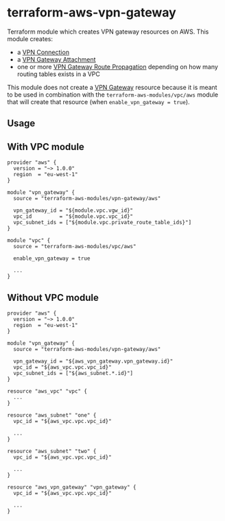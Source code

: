 # terraform-aws-vpn-gateway

Terraform module which creates VPN gateway resources on AWS.
This module creates:
* a [VPN Connection](https://www.terraform.io/docs/providers/aws/r/vpn_connection.html)
* a [VPN Gateway Attachment](https://www.terraform.io/docs/providers/aws/r/vpn_gateway_attachment.html)
* one or more [VPN Gateway Route Propagation](https://www.terraform.io/docs/providers/aws/r/vpn_gateway_route_propagation.html) depending on how many routing tables exists in a VPC

This module does not create a [VPN Gateway](https://www.terraform.io/docs/providers/aws/r/vpn_gateway.html) resource because it is meant to be used in combination with the `terraform-aws-modules/vpc/aws` module that will create that resource (when `enable_vpn_gateway = true`).

Usage
-----

## With VPC module

```hcl
provider "aws" {
  version = "~> 1.0.0"
  region  = "eu-west-1"
}

module "vpn_gateway" {
  source = "terraform-aws-modules/vpn-gateway/aws"

  vpn_gateway_id = "${module.vpc.vgw_id}"
  vpc_id         = "${module.vpc.vpc_id}"
  vpc_subnet_ids = ["${module.vpc.private_route_table_ids}"]
}

module "vpc" {
  source = "terraform-aws-modules/vpc/aws"

  enable_vpn_gateway = true

  ...
}
```

## Without VPC module

```hcl
provider "aws" {
  version = "~> 1.0.0"
  region  = "eu-west-1"
}

module "vpn_gateway" {
  source = "terraform-aws-modules/vpn-gateway/aws"

  vpn_gateway_id = "${aws_vpn_gateway.vpn_gateway.id}"
  vpc_id = "${aws_vpc.vpc.vpc_id}"
  vpc_subnet_ids = ["${aws_subnet.*.id}"]
}

resource "aws_vpc" "vpc" {
  ...
}

resource "aws_subnet" "one" {
  vpc_id = "${aws_vpc.vpc.vpc_id}"

  ...
}

resource "aws_subnet" "two" {
  vpc_id = "${aws_vpc.vpc.vpc_id}"

  ...
}

resource "aws_vpn_gateway" "vpn_gateway" {
  vpc_id = "${aws_vpc.vpc.vpc_id}"

  ...
}
```
